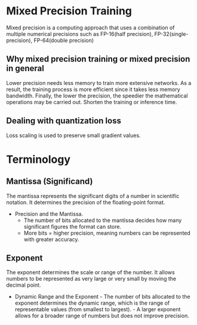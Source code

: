# Mixed Precision Training
Mixed precision is a computing approach that uses a combination of multiple numerical precisions such as FP-16(half precision), FP-32(single-precision), FP-64(double precision)

## Why mixed precision training or mixed precision in general
Lower precision needs less memory to train more extensive networks. As a result, the training process is more efficient since it takes less memory bandwidth. Finally, the lower the precision, the speedier the mathematical operations may be carried out.
Shorten the training or inference time. 

## Dealing with quantization loss
Loss scaling is used to preserve small gradient values.

# Terminology
## Mantissa (Significand)
The mantissa represents the significant digits of a number in scientific notation. It determines the precision of the floating-point format.
   - Precision and the Mantissa.
     - The number of bits allocated to the mantissa decides how many significant figures the format can store.
     - More bits = higher precision, meaning numbers can be represented with greater accuracy.

## Exponent
The exponent determines the scale or range of the number. It allows numbers to be represented as very large or very small by moving the decimal point.
   - Dynamic Range and the Exponent
    - The number of bits allocated to the exponent determines the dynamic range, which is the range of representable values (from smallest to largest).
    - A larger exponent allows for a broader range of numbers but does not improve precision.
